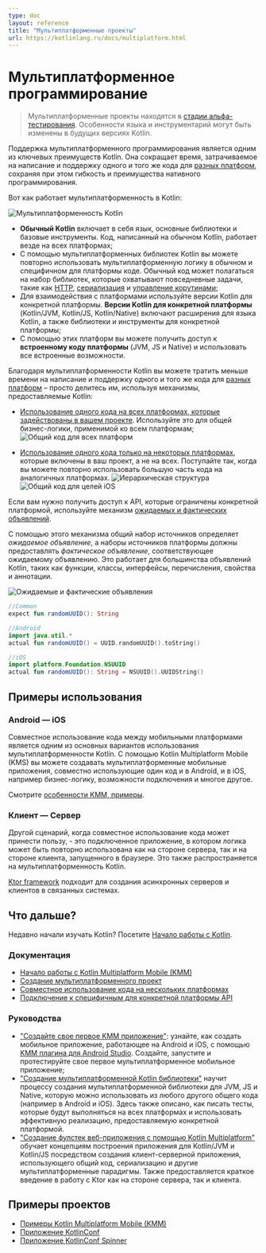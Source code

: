 ```yaml
---
type: doc
layout: reference
title: "Мультиплатформенные проекты"
url: https://kotlinlang.ru/docs/multiplatform.html
---
```


<!-- При переводе статьи оригинальная версия была от 13 September 2021 -->

<!-- # Multiplatform programming -->
# Мультиплатформенное программирование

<!-- > Multiplatform projects are in [Alpha](components-stability.md). Language features and tooling may change in future Kotlin versions. -->
> Мультиплатформенные проекты находятся в [стадии альфа-тестирования](components-stability.html). Особенности языка и
> инструментарий могут быть изменены в будущих версиях Kotlin.

<!-- Support for multiplatform programming is one of Kotlin’s key benefits. It reduces time spent writing and maintaining the
same code for [different platforms](mpp-supported-platforms.md) while retaining the flexibility and benefits of native programming. -->
Поддержка мультиплатформенного программирования является одним из ключевых преимуществ Kotlin. Она сокращает время,
затрачиваемое на написание и поддержку одного и того же кода для [разных платформ](mpp-supported-platforms.html),
сохраняя при этом гибкость и преимущества нативного программирования.

<!-- This is how Kotlin Multiplatform works. -->
Вот как работает мультиплатформенность в Kotlin:

<img src="https://kotlinlang.org/docs/images/kotlin-multiplatform.png" alt="Мультиплатформенность Kotlin" title="Мультиплатформенность Kotlin">

<!-- *   **Common Kotlin** includes the language, core libraries, and basic tools. Code written in common Kotlin works 
everywhere on all platforms.
*   With Kotlin Multiplatform libraries, you can reuse the multiplatform logic in common and platform-specific code. 
Common code can rely on a set of libraries that cover everyday tasks such as [HTTP](https://ktor.io/clients/http-client/multiplatform.html), [serialization](https://github.com/Kotlin/kotlinx.serialization), and [managing 
coroutines](https://github.com/Kotlin/kotlinx.coroutines).
*   To interop with platforms, use platform-specific versions of Kotlin. **Platform-specific versions of Kotlin** 
(Kotlin/JVM, Kotlin/JS, Kotlin/Native) include extensions to the Kotlin language, and platform-specific libraries and tools. 
*   Through these platforms you can access the **platform native code** (JVM, JS, and Native) and leverage all native
 capabilities. -->

* **Обычный Kotlin** включает в себя язык, основные библиотеки и базовые инструменты. Код, написанный на обычном Kotlin,
работает везде на всех платформах;
* С помощью мультиплатформенных библиотек Kotlin вы можете повторно использовать мультиплатформенную логику в обычном и
специфичном для платформы коде. Обычный код может полагаться на набор библиотек, которые охватывают повседневные задачи,
такие как [HTTP](https://ktor.io/clients/http-client/multiplatform.html),
[сериализация](https://github.com/Kotlin/kotlinx.serialization) и
[управление корутинами](https://github.com/Kotlin/kotlinx.coroutines);
* Для взаимодействия с платформами используйте версии Kotlin для конкретной платформы. **Версии Kotlin для конкретной
платформы** (Kotlin/JVM, Kotlin/JS, Kotlin/Native) включают расширения для языка Kotlin, а также библиотеки и
инструменты для конкретной платформы;
* С помощью этих платформ вы можете получить доступ к **встроенному коду платформы** (JVM, JS и Native) и использовать
все встроенные возможности.

<!-- With Kotlin Multiplatform, spend less time on writing and maintaining the same code for [different platforms](mpp-supported-platforms.md)
– just share it using the mechanisms Kotlin provides: -->
Благодаря мультиплатформенности Kotlin вы можете тратить меньше времени на написание и поддержку одного и того же кода
для [разных платформ](mpp-supported-platforms.html) – просто делитесь им, используя механизмы, предоставляемые Kotlin:

<!-- * [Share code among all platforms used in your project](mpp-share-on-platforms.md#share-code-on-all-platforms). Use it for sharing the common 
business logic that applies to all platforms. 
     
    ![Code shared for all platforms](flat-structure.png)
    
* [Share code among some platforms](mpp-share-on-platforms.md#share-code-on-similar-platforms) included in your project but not all. Do this 
when you can reuse much of the code in similar platforms.  
    
    ![Hierarchical structure](hierarchical-structure.png)

    ![Code shared for iOS targets](iosmain-hierarchy.png){width=400} -->

* [Использование одного кода на всех платформах, которые задействованы в вашем проекте](mpp-share-on-platforms.html#share-code-on-all-platforms).
Используйте это для общей бизнес-логики, применимой ко всем платформам;
    <img src="https://kotlinlang.org/docs/images/flat-structure.png" alt="Общий код для всех платформ" title="Общий код для всех платформ">

* [Использование одного кода только на некоторых платформах](mpp-share-on-platforms.html#share-code-on-similar-platforms),
которые включены в ваш проект, а не на всех. Поступайте так, когда вы можете повторно использовать большую часть кода на аналогичных платформах.
    <img src="https://kotlinlang.org/docs/images/hierarchical-structure.png" alt="Иерархическая структура" title="Иерархическая структура">
    <img src="https://kotlinlang.org/docs/images/iosmain-hierarchy.png" alt="Общий код для целей iOS" title="Общий код для целей iOS">

<!-- If you need to access platform-specific APIs from the shared code, use the Kotlin mechanism of [expected and actual 
declarations](mpp-connect-to-apis.md). -->
Если вам нужно получить доступ к API, которые ограничены конкретной платформой, используйте механизм
[ожидаемых и фактических объявлений](mpp-connect-to-apis.html).

<!-- With this mechanism, a common source set defines an _expected declaration_, and platform source sets must provide the 
_actual declaration_ that corresponds to the expected declaration. This works for most Kotlin declarations, such as 
functions, classes, interfaces, enumerations, properties, and annotations. -->
С помощью этого механизма общий набор источников определяет *ожидаемое объявление*, а наборы источников платформы должны
предоставлять *фактическое объявление*, соответствующее ожидаемому объявлению. Это работает для большинства объявлений
Kotlin, таких как функции, классы, интерфейсы, перечисления, свойства и аннотации.

<img src="https://kotlinlang.org/docs/images/expect-actual.png" alt="Ожидаемые и фактические объявления" title="Ожидаемые и фактические объявления">

```kotlin
//Common
expect fun randomUUID(): String
```

```kotlin
//Android
import java.util.*
actual fun randomUUID() = UUID.randomUUID().toString()
```

```kotlin
//iOS
import platform.Foundation.NSUUID
actual fun randomUUID(): String = NSUUID().UUIDString()
```

<a name="use-cases"></a>

<!-- ## Use cases -->
## Примеры использования

<a name="android-ios"></a>

### Android — iOS

<!-- Sharing code between mobile platforms is one of the major Kotlin Multiplatform use cases. With Kotlin Multiplatform Mobile (KMM), 
you can build multiplatform mobile applications sharing code, such as business logic, connectivity, 
and more, between Android and iOS. -->
Совместное использование кода между мобильными платформами является одним из основных вариантов использования
мультиплатформенности Kotlin. С помощью Kotlin Multiplatform Mobile (KMS) вы можете создавать мультиплатформенные
мобильные приложения, совместно использующие один код и в Android, и в iOS, например бизнес-логику, возможности
подключения и многое другое.

<!-- See [KMM features, case studies and examples](https://kotlinlang.org/lp/mobile/) -->
Смотрите [особенности KMM, примеры](https://kotlinlang.org/lp/mobile/).

<a name="client-server"></a>

<!-- ### Client — Server -->
### Клиент — Сервер

<!-- Another scenario when code sharing may bring benefits is a connected application where the logic can be 
reused on both the server and the client side running in the browser. This is covered by Kotlin 
Multiplatform as well. -->
Другой сценарий, когда совместное использование кода может принести пользу, - это подключенное приложение, в котором
логика может быть повторно использована как на стороне сервера, так и на стороне клиента, запущенного в браузере. Это
также распространяется на мультиплатформенность Kotlin.

<!-- The [Ktor framework](https://ktor.io/) is suitable for building asynchronous servers and clients in connected systems. -->
[Ktor framework](https://ktor.io/) подходит для создания асинхронных серверов и клиентов в связанных системах.

<a name="what-s-next"></a>

<!-- ## What's next? -->
## Что дальше?

<!-- New to Kotlin? Visit [Getting started with Kotlin](getting-started.md). -->
Недавно начали изучать Kotlin? Посетите [Начало работы с Kotlin](getting-started.html).

<a name="documentation"></a>

<!-- ### Documentation -->
### Документация

<!-- * [Get started with Kotlin Multiplatform Mobile (KMM)](kmm-getting-started.md)
* [Create a multiplatform project](mpp-create-lib.md)
* [Share code on multiple platforms](mpp-share-on-platforms.md)
* [Connect to platform-specific APIs](mpp-connect-to-apis.md) -->

* [Начало работы с Kotlin Multiplatform Mobile (KMM)](kmm-getting-started.html)
* [Создание мультиплатформенного проект](mpp-create-lib.html)
* [Совместное использование кода на нескольких платформах](mpp-share-on-platforms.html)
* [Подключение к специфичным для конкретной платформы API](mpp-connect-to-apis.html)

<a name="tutorials"></a>

<!-- ### Tutorials -->
### Руководства

<!-- * [Create your first KMM application](kmm-create-first-app.md) shows how to create a mobile application that works on Android and iOS with the help of the [KMM plugin for Android Studio](https://plugins.jetbrains.com/plugin/14936-kotlin-multiplatform-mobile).
Create, run, and test your first multiplatform mobile application.

* [Creating a multiplatform Kotlin library](multiplatform-library.md) teaches how to create a multiplatform 
library available for JVM, JS, and Native and which can be used from any other common code (for example, shared with 
Android and iOS). It also shows how to write tests which will be executed on all platforms and use an efficient implementation
 provided by a specific platform.

* [Building a full stack web app with Kotlin Multiplatform](https://play.kotlinlang.org/hands-on/Full%20Stack%20Web%20App%20with%20Kotlin%20Multiplatform/01_Introduction) 
  teaches the concepts behind building an application that targets Kotlin/JVM and Kotlin/JS by building a client-server 
  application that makes use of shared code, serialization, and other multiplatform paradigms. It also provides a brief
  introduction to working with Ktor both as a server- and client-side framework. -->

* ["Создайте свое первое KMM приложение"](kmm-create-first-app.html): узнайте, как создать мобильное приложение,
работающее на Android и iOS, с помощью
[KMM плагина для Android Studio](https://plugins.jetbrains.com/plugin/14936-kotlin-multiplatform-mobile). Создайте,
запустите и протестируйте свое первое мультиплатформенное мобильное приложение;
* ["Создание мультиплатформенной Kotlin библиотеки"](multiplatform-library.html) научит процессу создания
мультиплатформенной библиотеки для JVM, JS и Native, которую можно использовать из любого другого общего кода
(например в Android и iOS). Здесь также описано, как писать тесты, которые будут выполняться на всех платформах и использовать
эффективную реализацию, предоставляемую конкретной платформой.
* ["Создание фулстек веб-приложения с помощью Kotlin Multiplatform"](https://play.kotlinlang.org/hands-on/Full%20Stack%20Web%20App%20with%20Kotlin%20Multiplatform/01_Introduction)
обучает концепциям построения приложения для Kotlin/JVM и Kotlin/JS посредством создания клиент-серверной приложения,
использующего общий код, сериализацию и другие мультиплатформенные парадигмы. Также предоставляется краткое введение в
работу с Ktor как на стороне сервера, так и клиента.

<a name="sample-projects"></a>

<!-- ## Sample projects -->
## Примеры проектов

<!-- - [Kotlin Multiplatform Mobile (KMM) samples](kmm-samples.md)
- [KotlinConf app](https://github.com/JetBrains/kotlinconf-app) 
- [KotlinConf Spinner app](https://github.com/jetbrains/kotlinconf-spinner) -->

* [Примеры Kotlin Multiplatform Mobile (KMM)](kmm-samples.html)
* [Приложение KotlinConf](https://github.com/JetBrains/kotlinconf-app)
* [Приложение KotlinConf Spinner](https://github.com/jetbrains/kotlinconf-spinner)
